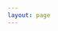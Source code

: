 ```yaml
---
layout: page
---
```

<style>
    .editor-wrapper {
        top: 50px!important;
    }
</style>
<ClientOnly>
    <eox-storytelling show-editor="open" style="margin-top: 50px;" markdown="## Start your journey here!"></eox-storytelling>
</ClientOnly>
